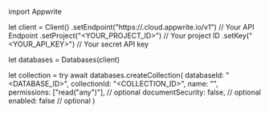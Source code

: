 import Appwrite

let client = Client()
    .setEndpoint("https://<REGION>.cloud.appwrite.io/v1") // Your API Endpoint
    .setProject("<YOUR_PROJECT_ID>") // Your project ID
    .setKey("<YOUR_API_KEY>") // Your secret API key

let databases = Databases(client)

let collection = try await databases.createCollection(
    databaseId: "<DATABASE_ID>",
    collectionId: "<COLLECTION_ID>",
    name: "<NAME>",
    permissions: ["read("any")"], // optional
    documentSecurity: false, // optional
    enabled: false // optional
)

